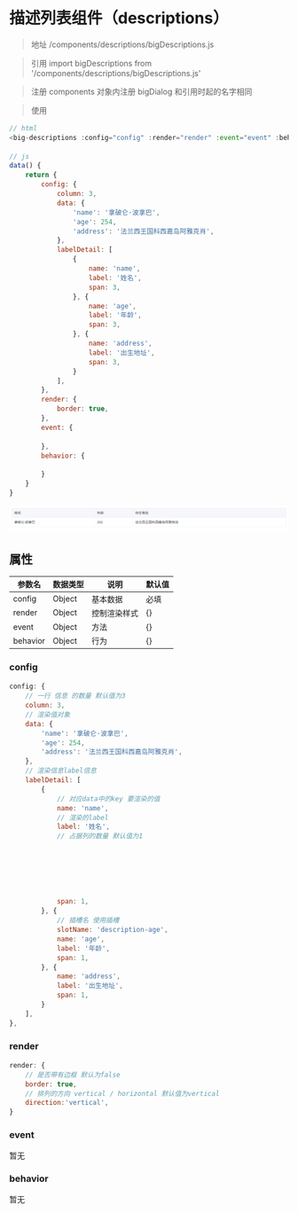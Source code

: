 # 描述列表组件（descriptions）

> 地址
> /components/descriptions/bigDescriptions.js

> 引用
> import bigDescriptions from '/components/descriptions/bigDescriptions.js'

> 注册
> components 对象内注册 bigDialog 和引用时起的名字相同

> 使用

```js
// html
<big-descriptions :config="config" :render="render" :event="event" :behavior="behavior"></big-descriptions>

// js
data() {
    return {
        config: {
	    	column: 3,
	    	data: {
	    	    'name': '拿破仑·波拿巴',
	    	    'age': 254,
	    	    'address': '法兰西王国科西嘉岛阿雅克肖',
	    	},
	    	labelDetail: [
	    	    {
	    	        name: 'name',
	    	        label: '姓名',
	    	        span: 3,
	    	    }, {
	    	        name: 'age',
	    	        label: '年龄',
	    	        span: 3,
	    	    }, {
	    	        name: 'address',
	    	        label: '出生地址',
	    	        span: 3,
	    	    }
	    	],
		},
		render: {
		    border: true,
		},
        event: {
            
        },
        behavior: {
            
        }
    }
}
```

![description](../../assets/image/face/page-style/description.png)

## 属性

| 参数名   | 数据类型 | 说明         | 默认值 |
| -------- | -------- | ------------ | ------ |
| config   | Object   | 基本数据     | 必填   |
| render   | Object   | 控制渲染样式 | {}     |
| event    | Object   | 方法         | {}     |
| behavior | Object   | 行为         | {}     |

### config

```js
config: {
    // 一行 信息 的数量 默认值为3
    column: 3,
    // 渲染值对象
    data: {
        'name': '拿破仑·波拿巴',
        'age': 254,
        'address': '法兰西王国科西嘉岛阿雅克肖',
    },
    // 渲染信息label信息
    labelDetail: [
        {
            // 对应data中的key 要渲染的值
            name: 'name',
            // 渲染的label
            label: '姓名',
            // 占据列的数量 默认值为1






            span: 1,
        }, {
            // 插槽名 使用插槽
            slotName: 'description-age',
            name: 'age',
            label: '年龄',
            span: 1,
        }, {
            name: 'address',
            label: '出生地址',
            span: 1,
        }
    ],
},
```

### render

```js
render: {
    // 是否带有边框 默认为false
    border: true,
    // 排列的方向 vertical / horizontal 默认值为vertical
    direction:'vertical',
}
```

### event

暂无

### behavior

暂无


